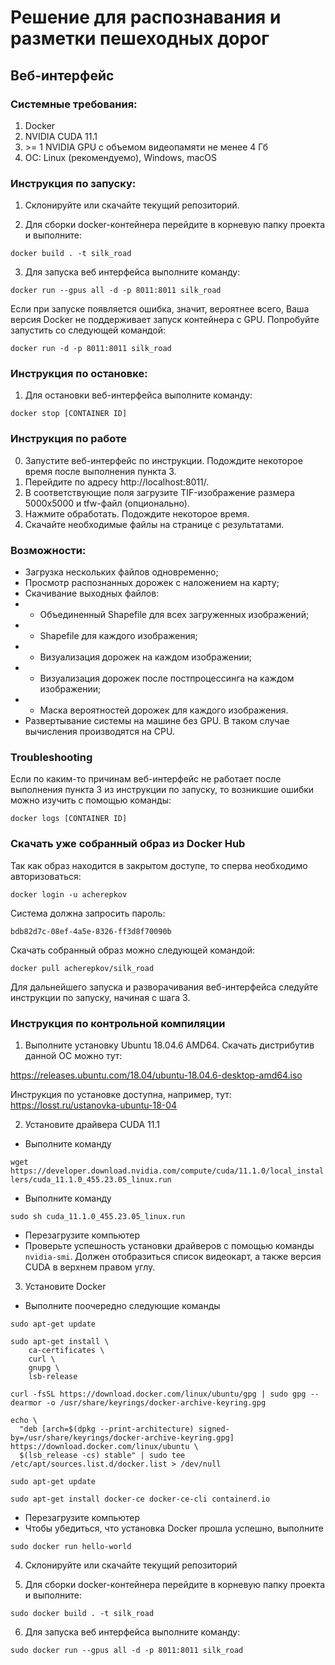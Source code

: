 # Решение для распознавания и разметки пешеходных дорог
## Веб-интерфейс
### Системные требования:
1. Docker
2. NVIDIA CUDA 11.1
3. \>= 1 NVIDIA GPU с объемом видеопамяти не менее 4 Гб
4. OC: Linux (рекомендуемо), Windows, macOS
### Инструкция по запуску:
1. Склонируйте или скачайте текущий репозиторий.

2. Для сборки docker-контейнера перейдите в корневую папку проекта и выполните:

`docker build . -t silk_road`

3. Для запуска веб интерфейса выполните команду:

`docker run --gpus all -d -p 8011:8011 silk_road`

Если при запуске появляется ошибка, значит, вероятнее всего, Ваша версия Docker не поддерживает запуск контейнера с GPU. Попробуйте запустить со следующей командой:

`docker run -d -p 8011:8011 silk_road`

### Инструкция по остановке:
1. Для остановки веб-интерфейса выполните команду:

`docker stop [CONTAINER ID]`

### Инструкция по работе
0. Запустите веб-интерфейс по инструкции. Подождите некоторое время после выполнения пункта 3.
1. Перейдите по адресу http://localhost:8011/.
2. В соответствующие поля загрузите TIF-изображение размера 5000x5000 и tfw-файл (опционально).
3. Нажмите обработать. Подождите некоторое время.
4. Скачайте необходимые файлы на странице с результатами.

### Возможности:
* Загрузка нескольких файлов одновременно;
* Просмотр распознанных дорожек с наложением на карту;
* Скачивание выходных файлов:
* * Объединенный Shapefile для всех загруженных изображений;
* * Shapefile для каждого изображения;
* * Визуализация дорожек на каждом изображении;
* * Визуализация дорожек после постпроцессинга на каждом изображении;
* * Маска вероятностей дорожек для каждого изображения.
* Развертывание системы на машине без GPU. В таком случае вычисления производятся на CPU.

### Troubleshooting
Если по каким-то причинам веб-интерфейс не работает после выполнения пункта 3 из инструкции по запуску, то возникшие ошибки можно изучить с помощью команды:

`docker logs [CONTAINER ID]`

### Скачать уже собранный образ из Docker Hub
Так как образ находится в закрытом доступе, то сперва необходимо авторизоваться:

`docker login -u acherepkov`

Система должна запросить пароль:

`bdb82d7c-08ef-4a5e-8326-ff3d8f70090b`

Скачать собранный образ можно следующей командой:

`docker pull acherepkov/silk_road`

Для дальнейшего запуска и разворачивания веб-интерфейса следуйте инструкции по запуску, начиная с шага 3.

### Инструкция по контрольной компиляции
1. Выполните установку Ubuntu 18.04.6 AMD64. Скачать дистрибутив данной ОС можно тут: 

https://releases.ubuntu.com/18.04/ubuntu-18.04.6-desktop-amd64.iso

Инструкция по установке доступна, например, тут: https://losst.ru/ustanovka-ubuntu-18-04

2. Установите драйвера CUDA 11.1
* Выполните команду

`wget https://developer.download.nvidia.com/compute/cuda/11.1.0/local_installers/cuda_11.1.0_455.23.05_linux.run`

* Выполните команду

`sudo sh cuda_11.1.0_455.23.05_linux.run`

* Перезагрузите компьютер
* Проверьте успешность установки драйверов с помощью команды `nvidia-smi`. Должен отобразиться список видеокарт, а также версия CUDA в верхнем правом углу.

3. Установите Docker
* Выполните поочередно следующие команды
```
sudo apt-get update
```
```
sudo apt-get install \
    ca-certificates \
    curl \
    gnupg \
    lsb-release
```
```
curl -fsSL https://download.docker.com/linux/ubuntu/gpg | sudo gpg --dearmor -o /usr/share/keyrings/docker-archive-keyring.gpg
```
```
echo \
  "deb [arch=$(dpkg --print-architecture) signed-by=/usr/share/keyrings/docker-archive-keyring.gpg] https://download.docker.com/linux/ubuntu \
  $(lsb_release -cs) stable" | sudo tee /etc/apt/sources.list.d/docker.list > /dev/null
```
```
sudo apt-get update
```
```
sudo apt-get install docker-ce docker-ce-cli containerd.io
```
* Перезагрузите компьютер
* Чтобы убедиться, что установка Docker прошла успешно, выполните
```
sudo docker run hello-world
```
4. Склонируйте или скачайте текущий репозиторий

5. Для сборки docker-контейнера перейдите в корневую папку проекта и выполните:

`sudo docker build . -t silk_road`

6. Для запуска веб интерфейса выполните команду:

`sudo docker run --gpus all -d -p 8011:8011 silk_road`
